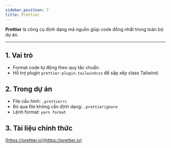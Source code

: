 ```yaml
---
sidebar_position: 7
title: Prettier
---
```


**Prettier** là công cụ định dạng mã nguồn giúp code đồng nhất trong toàn bộ dự án.

---

## 1. Vai trò

- Format code tự động theo quy tắc chuẩn.
- Hỗ trợ plugin `prettier-plugin-tailwindcss` để sắp xếp class Tailwind.

## 2. Trong dự án

- File cấu hình: `.prettierrc`
- Bỏ qua file không cần định dạng: `.prettierignore`
- Lệnh format: `yarn format`

## 3. Tài liệu chính thức

[https://prettier.io](https://prettier.io)
